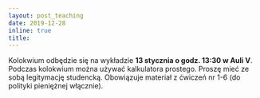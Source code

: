 ```yaml
---
layout: post_teaching
date: 2019-12-28
inline: true
title:
---
```

Kolokwium odbędzie się na wykładzie <b>13 stycznia o godz. 13:30 w Auli V</b>. Podczas kolokwium można używać kalkulatora prostego. Proszę mieć ze sobą legitymację studencką. Obowiązuje materiał z ćwiczeń nr 1-6 (do polityki pieniężnej włącznie).
